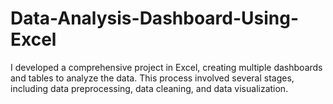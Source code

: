 # Data-Analysis-Dashboard-Using-Excel
I developed a comprehensive project in Excel, creating multiple dashboards and tables to analyze the data. This process involved several stages, including data preprocessing, data cleaning, and data visualization.
